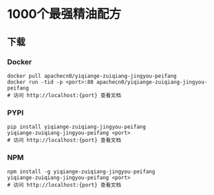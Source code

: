 # 1000个最强精油配方

## 下载

### Docker

```
docker pull apachecn0/yiqiange-zuiqiang-jingyou-peifang
docker run -tid -p <port>:80 apachecn0/yiqiange-zuiqiang-jingyou-peifang
# 访问 http://localhost:{port} 查看文档
```

### PYPI

```
pip install yiqiange-zuiqiang-jingyou-peifang
yiqiange-zuiqiang-jingyou-peifang <port>
# 访问 http://localhost:{port} 查看文档
```

### NPM

```
npm install -g yiqiange-zuiqiang-jingyou-peifang
yiqiange-zuiqiang-jingyou-peifang <port>
# 访问 http://localhost:{port} 查看文档
```